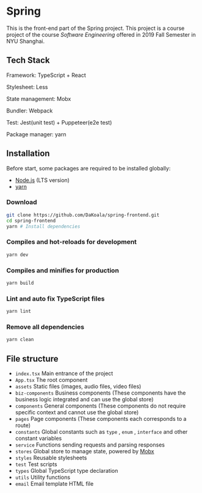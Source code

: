 # Spring
This is the front-end part of the Spring project. This project is a course project of the course *Software Engineering* offered in 2019 Fall Semester in NYU Shanghai.

## Tech Stack

Framework: TypeScript + React

Stylesheet: Less

State management: Mobx

Bundler: Webpack

Test: Jest(unit test) + Puppeteer(e2e test)

Package manager: yarn

## Installation

Before start, some packages are required to be installed globally:

* [Node.js](https://nodejs.org/en/) (LTS version)
* [yarn](https://yarnpkg.com/en/docs/install)

### Download

```bash
git clone https://github.com/DaKoala/spring-frontend.git
cd spring-frontend
yarn # Install dependencies
```

### Compiles and hot-reloads for development

```bash
yarn dev
```

### Compiles and minifies for production

```bash
yarn build
```

### Lint and auto fix TypeScript files

```bash
yarn lint
```

### Remove all dependencies

```bash
yarn clean
```

## File structure

* `index.tsx` Main entrance of the project
* `App.tsx` The root component
* `assets` Static files (images, audio files, video files)
* `biz-components` Business components (These components have the business logic integrated and can use the global store)
* `components` General components (These components do not require specific context and cannot use the global store)
* `pages` Page components (These components each corresponds to a route)
* `constants` Global constants such as `type` , `enum` , `interface` and other constant variables
* `service` Functions sending requests and parsing responses
* `stores` Global store to manage state, powered by [Mobx](https://mobx.js.org/)
* `styles` Reusable stylesheets
* `test` Test scripts
* `types` Global TypeScript type declaration
* `utils` Utility functions
* `email` Email template HTML file
